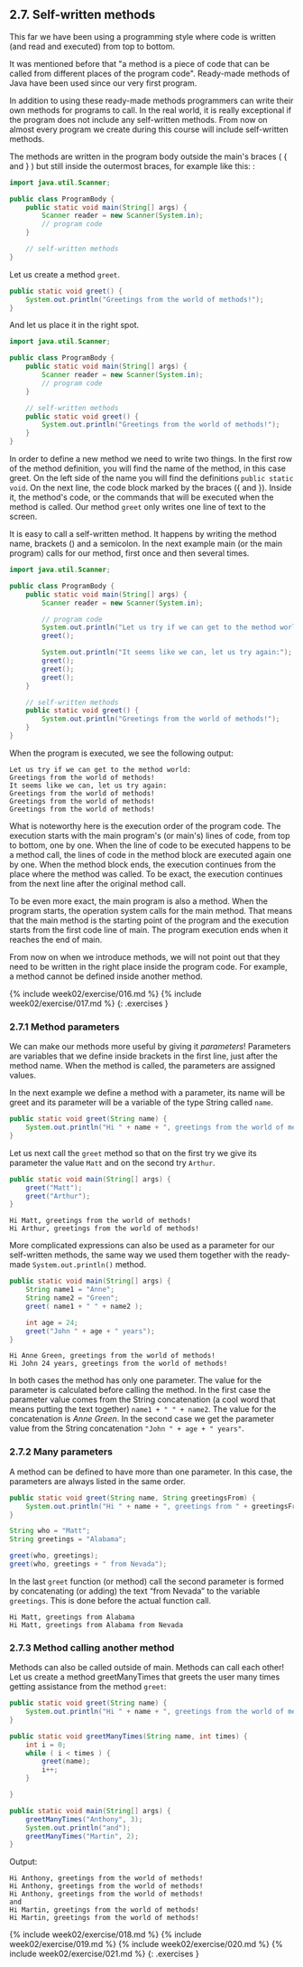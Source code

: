 ## 2.7. Self-written methods

This far we have been using a programming style where code is written (and read and executed) from top to bottom.

It was mentioned before that "a method is a piece of code that can be called from different places of the program code". Ready-made methods of Java have been used since our very first program.

In addition to using these ready-made methods programmers can write their own methods for programs to call. In the real world, it is really exceptional if the program does not include any self-written methods. From now on almost every program we create during this course will include self-written methods.

The methods are written in the program body outside the main's braces ( { and } ) but still inside the outermost braces, for example like this: :

```java
import java.util.Scanner;

public class ProgramBody {
    public static void main(String[] args) {
        Scanner reader = new Scanner(System.in);
        // program code
    }

    // self-written methods
}
```

Let us create a method `greet`.

```java
public static void greet() {
    System.out.println("Greetings from the world of methods!");
}
```

And let us place it in the right spot.

```java
import java.util.Scanner;

public class ProgramBody {
    public static void main(String[] args) {
        Scanner reader = new Scanner(System.in);
        // program code
    }

    // self-written methods
    public static void greet() {
        System.out.println("Greetings from the world of methods!");
    }
}
```

In order to define a new method we need to write two things. In the first row of the method definition, you will find the name of the method, in this case greet. On the left side of the name you will find the definitions `public static void`. On the next line, the code block marked by the braces ({ and }). Inside it, the method's code, or the commands that will be executed when the method is called. Our method `greet` only writes one line of text to the screen.

It is easy to call a self-written method. It happens by writing the method name, brackets () and a semicolon. In the next example main (or the main program) calls for our method, first once and then several times.

```java
import java.util.Scanner;

public class ProgramBody {
    public static void main(String[] args) {
        Scanner reader = new Scanner(System.in);

        // program code
        System.out.println("Let us try if we can get to the method world:");
        greet();

        System.out.println("It seems like we can, let us try again:");
        greet();
        greet();
        greet();
    }

    // self-written methods
    public static void greet() {
        System.out.println("Greetings from the world of methods!");
    }
}
```

When the program is executed, we see the following output:

```output
Let us try if we can get to the method world:
Greetings from the world of methods!
It seems like we can, let us try again:
Greetings from the world of methods!
Greetings from the world of methods!
Greetings from the world of methods!
```

What is noteworthy here is the execution order of the program code. The execution starts with the main program's (or main's) lines of code, from top to bottom, one by one. When the line of code to be executed happens to be a method call, the lines of code in the method block are executed again one by one. When the method block ends, the execution continues from the place where the method was called. To be exact, the execution continues from the next line after the original method call.

To be even more exact, the main program is also a method. When the program starts, the operation system calls for the main method. That means that the main method is the starting point of the program and the execution starts from the first code line of main. The program execution ends when it reaches the end of main.

From now on when we introduce methods, we will not point out that they need to be written in the right place inside the program code. For example, a method cannot be defined inside another method.


{% include week02/exercise/016.md %}
{% include week02/exercise/017.md %}
{: .exercises }

### 2.7.1 Method parameters

We can make our methods more useful by giving it *parameters*! Parameters are variables that we define inside brackets in the first line, just after the method name. When the method is called, the parameters are assigned values.

In the next example we define a method with a parameter, its name will be greet and its parameter will be a variable of the type String called `name`.

```java
public static void greet(String name) {
    System.out.println("Hi " + name + ", greetings from the world of methods!");
}
```

Let us next call the `greet` method so that on the first try we give its parameter the value `Matt` and on the second try `Arthur`.

```java
public static void main(String[] args) {
    greet("Matt");
    greet("Arthur");
}
```

```output
Hi Matt, greetings from the world of methods!
Hi Arthur, greetings from the world of methods!
```

More complicated expressions can also be used as a parameter for our self-written methods, the same way we used them together with the ready-made `System.out.println()` method.

```java
public static void main(String[] args) {
    String name1 = "Anne";
    String name2 = "Green";
    greet( name1 + " " + name2 );

    int age = 24;
    greet("John " + age + " years");
}
```

```output
Hi Anne Green, greetings from the world of methods!
Hi John 24 years, greetings from the world of methods!
```

In both cases the method has only one parameter. The value for the parameter is calculated before calling the method. In the first case the parameter value comes from the String concatenation (a cool word that means putting the text together) `name1 + " " + name2`. The value for the concatenation is *Anne Green*. In the second case we get the parameter value from the String concatenation `"John " + age + " years"`.

### 2.7.2 Many parameters

A method can be defined to have more than one parameter. In this case, the parameters are always listed in the same order.

```java
public static void greet(String name, String greetingsFrom) {
    System.out.println("Hi " + name + ", greetings from " + greetingsFrom);
}
```

```java
String who = "Matt";
String greetings = "Alabama";

greet(who, greetings);
greet(who, greetings + " from Nevada");
```

In the last `greet` function (or method) call the second parameter is formed by concatenating (or adding) the text “from Nevada” to the variable `greetings`. This is done before the actual function call.

```output
Hi Matt, greetings from Alabama
Hi Matt, greetings from Alabama from Nevada
```

### 2.7.3 Method calling another method

Methods can also be called outside of main. Methods can call each other! Let us create a method greetManyTimes that greets the user many times getting assistance from the method `greet`:

```java
public static void greet(String name) {
    System.out.println("Hi " + name + ", greetings from the world of methods!");
}

public static void greetManyTimes(String name, int times) {
    int i = 0;
    while ( i < times ) {
        greet(name);
        i++;
    }

}

public static void main(String[] args) {
    greetManyTimes("Anthony", 3);
    System.out.println("and");
    greetManyTimes("Martin", 2);
}
```

Output:

```output
Hi Anthony, greetings from the world of methods!
Hi Anthony, greetings from the world of methods!
Hi Anthony, greetings from the world of methods!
and
Hi Martin, greetings from the world of methods!
Hi Martin, greetings from the world of methods!
```

{% include week02/exercise/018.md %}
{% include week02/exercise/019.md %}
{% include week02/exercise/020.md %}
{% include week02/exercise/021.md %}
{: .exercises }
